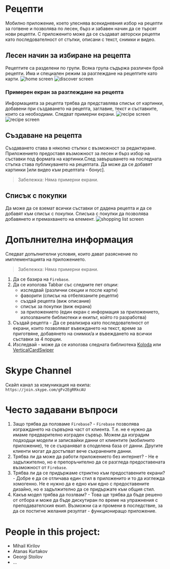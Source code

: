 # Рецепти

Мобилно приложение, което улеснява всекидневния избор на рецепти за готвене и позволява по лесен, бърз и забавен начин да се търсят нови рецепти. С приложенито може да се създават авторски рецепти като последователност от стъпки, описани с текст, снимки и видео.

## Лесен начин за избиране на рецепта
Рецептите са разделени по групи. Всяка група съдържа различен брой рецепти. Има и специален режим за разглеждане на рецептите като карти. 
![home screen](assets/home_screen.jpg)
![discover screen](assets/home_discover.jpg)

### Примерен екран за разглеждане на рецепта
Информацията за рецепта трябва да представлява списък от картинки, добавени при създаването на рецепта, заглавие, текст и съставките, които са необходими. Следват примерни екрани.
![recipe screen](assets/recipe.jpg)
![recipe screen](assets/recipe_2.jpg)

## Създаване на рецепта
Създаването става в няколко стъпки с възможност за редактиране. Приложението предоставя възможност за лесен и бърз избор на съставки под формата на картинки.След завършването на последната стъпка става публикуването на рецептата. 
Да може да се добавят картинки [или видео към рецептата - бонус].
>Забележка: Няма примерни екрани.

## Списък с покупки
Да може да се вземат всички съставки от дадена рецепта и да се добавят към списък с покупки. Списъка с покупки да позволява добавянето и премахването на елемент.
![shopping list screen](assets/shopping_list.jpg)


# Допълнителна информация
Следват допълнителни условия, които дават разяснение по имплементацията на приложението.
>Забележка: Няма примерни екрани.

1. Да се базира на `Firebase`.
2. Да се използва Tabbar със следните пет опции:
    - изследвай (различни секции и после карти)
    - фаворити (списък на отбелязаните рецепти)
    - създай рецепта (виж описание)
    - списък за покупки (виж екрана)
    - за приложението (един екран с информация за приложението, изпозлваните библиотеки и екипът, който го разработва)
3. Създай рецепта - Да се реализира като последователност от екрани, които позволяват въвеждането на текст, време за приготвяне, добавянето на снимки/а и въвеждането на всички съставки за 4 порции.
4. Изследвай - може да се използва следната библиотека [Koloda](https://github.com/Yalantis/Koloda) или [VerticalCardSwiper](https://github.com/JoniVR/VerticalCardSwiper)

# Skype Channel

Скайп канал за комуникация на екипа:
`https://join.skype.com/gFv2EgRRkcAU`

# Често задавани въпроси

1. Защо трябва да ползваме `Firebase`? - `Firebase` позволява изграждането на сървърна част от клиента. Т.е. не е нужно да имаме предварително изграден сървър. Можем да изградим подходщи модели и записвайки данни от клиентите (мобилнито приложение), те се съхраняват в споделена база от данни. Другите клиенти могат да достъпват вече съхранените данни.
2. Трябва ли да може да работи приложението без интернет? - Не е задължително, но е препоръчително да се разгледа предоставената възможност от `Firebase`.
3. Трябва ли да се придържаме стриктно към предоставените екрани? - Добре е да се отличава един стил в приложенито и то да изглежда хомогенно. Не е нужно да е едно към едно с предоставените дизайно, но е задължително да се придържате към общия стил.
4. Какъв модел трябва да позлвам? - Това ще трябва да бъде решено от отбора и може да бъде дискутиран по време на упражнения с преподавателския екип. Възможни са и промени в последствие, за да се постигне желания резултат - функциониращо приложение.



# People in this project:

* Mihail Kirilov
* Atanas Kurtakov
* Georgi Stoilov
* ...
